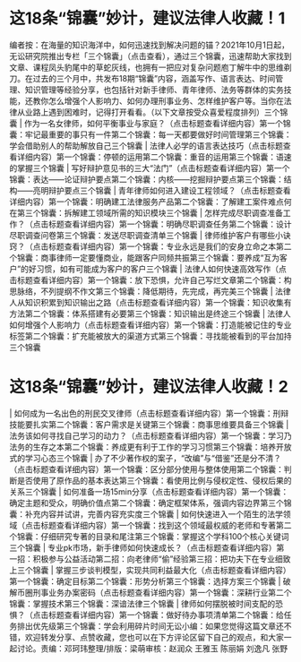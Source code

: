 # 这18条“锦囊”妙计，建议法律人收藏！1

编者按：在海量的知识海洋中，如何迅速找到解决问题的锚？2021年10月1日起，无讼研究院推出专栏「三个锦囊」（点击查看），通过三个锦囊，迅速帮助大家找到文章、课程凤头豹尾中的草蛇灰线，也拥有一把应对复杂问题庖丁解牛中的思维剃刀。在过去的三个月中，共发布18期“锦囊”内容，涵盖写作、语言表达、时间管理、知识管理等经验分享，也包括针对新手律师、青年律师、法务等群体的实务技能，还教你怎么增强个人影响力、如何办理刑事业务、怎样维护客户等。当你在法律从业路上遇到困难时，记得打开看看。（以下文章按受众喜爱程度排列）三个锦囊 | 作为一名女律师，如何平衡事业与家庭？（点击标题查看详细内容）第一个锦囊：牢记最重要的事只有一件第二个锦囊：每一天都要做好时间管理第三个锦囊：学会借助别人的帮助解放自己三个锦囊 | 法律人必学的语言表达技巧（点击标题查看详细内容）第一个锦囊：停顿的运用第二个锦囊：重音的运用第三个锦囊：语速的掌握三个锦囊 | 写好辩护意见书的三大“法门”（点击标题查看详细内容）第一个锦囊：表达——论证辩护要点第二个锦囊：内核——挖掘辩护要点第三个锦囊：结构——亮明辩护要点三个锦囊 | 青年律师如何进入建设工程领域？（点击标题查看详细内容）第一个锦囊：明确建工法律服务产品第二个锦囊：了解建工案件难点何在第三个锦囊：拆解建工领域所需的知识模块三个锦囊 | 怎样完成尽职调查准备工作？（点击标题查看详细内容）第一个锦囊：明确尽职调查任务第二个锦囊：设计尽职调查问卷第三个锦囊：发送尽职调查清单三个锦囊 | 律师维护客户有哪些小诀窍？（点击标题查看详细内容）第一个锦囊：专业永远是我们的安身立命之本第二个锦囊：商事律师一定要懂商业，能跟客户同频共振第三个锦囊：要养成“互为客户”的好习惯，如有可能成为客户的客户三个锦囊 | 法律人如何快速高效写作（点击标题查看详细内容）第一个锦囊：放下恐惧，允许自己写烂文章第二个锦囊：构思脉络，不列提纲不作文第三个锦囊：降低期待，先完成，再完美三个锦囊 | 法律人从知识积累到知识输出之路（点击标题查看详细内容）第一个锦囊：知识收集有方法第二个锦囊：体系搭建有必要第三个锦囊：知识输出是终途三个锦囊 | 法律人如何增强个人影响力（点击标题查看详细内容）第一个锦囊：打造能被记住的专业标签第二个锦囊：扩充能被放大的渠道方式第三个锦囊：寻找能被看到的平台加持三个锦囊

# 这18条“锦囊”妙计，建议法律人收藏！2

 | 如何成为一名出色的刑民交叉律师（点击标题查看详细内容）第一个锦囊：刑辩技能要扎实第二个锦囊：客户需求是关键第三个锦囊：商事思维要具备三个锦囊 | 法务该如何寻找自己学习的动力？（点击标题查看详细内容）第一个锦囊：学习乃法务的生存之本第二个锦囊：养成更有利于工作的学习习惯第三个锦囊：培养开放式的学习心态三个锦囊 | 办了不少著作权的案子，“改编”与“借鉴”还是分不清？（点击标题查看详细内容）第一个锦囊：区分部分使用与整体使用第二个锦囊：判断是否使用了原作品的基本表达第三个锦囊：看使用比例与侵权定性、侵权后果的关系三个锦囊 | 如何准备一场15min分享（点击标题查看详细内容）第一个锦囊：确定主题和受众，明确价值点第二个锦囊：确定框架体系，强调内容边界第三个锦囊：补充内容并试讲，完善内容充实度三个锦囊 | 如何快速进入一个陌生的法学领域（点击标题查看详细内容）第一个锦囊：找到这个领域最权威的老师和专著第二个锦囊：仔细研究专著的目录和尾注第三个锦囊：掌握这个学科100个核心关键词三个锦囊 | 专业pk市场，新手律师如何快速成长？（点击标题查看详细内容）第一招：积极参与公益活动第二招：向老律师“偷”经验第三招：把功夫下在专业细致上三个锦囊 | 掌握三步谈判模型，实现共同利益最大化（点击标题查看详细内容）第一个锦囊：确定目标第二个锦囊：形势分析第三个锦囊：选择方案三个锦囊 | 破解币圈刑事业务办案密码（点击标题查看详细内容）第一个锦囊：深耕行业第二个锦囊：掌握技术第三个锦囊：深谙法律三个锦囊 | 律师如何摆脱被时间支配的恐惧？（点击标题查看详细内容）第一个锦囊：做好待办事项清单第二个锦囊：给任务排出优先级第三个锦囊：学会利用碎片时间无讼小编：如果您觉得这篇文章还不错，欢迎转发分享、点赞收藏，您也可以在下方评论区留下自己的观点，和大家一起讨论。责编：邓珂玮整理/排版：梁萌审核：赵润众 王雅玉 陈丽娟 刘逸凡 张野

